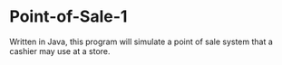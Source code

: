 # Point-of-Sale-1
Written in Java, this program will simulate a point of sale system that a cashier may use at a store.
